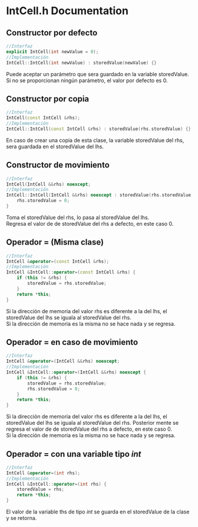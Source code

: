 # IntCell.h Documentation

## Constructor por defecto
```c++
//Interfaz
explicit IntCell(int newValue = 0);
//Implementación
IntCell::IntCell(int newValue) : storedValue(newValue) {}
```
Puede aceptar un parámetro que sera guardado en la variable storedValue.<br>
Si no se proporcionan ningún parámetro, el valor por defecto es 0.<br>

## Constructor por copia
```c++
//Interfaz
IntCell(const IntCell &rhs);
//Implementación
IntCell::IntCell(const IntCell &rhs) : storedValue(rhs.storedValue) {}
```
En caso de crear una copia de esta clase, la variable storedValue del rhs, sera guardada en el storedValue del lhs.<br>

## Constructor de movimiento
```c++
//Interfaz
IntCell(IntCell &&rhs) noexcept;
//Implementación
IntCell::IntCell(IntCell &&rhs) noexcept : storedValue(rhs.storedValue) {
    rhs.storedValue = 0;
}
```
Toma el storedValue del rhs, lo pasa al storedValue del lhs.<br>
Regresa el valor de de storedValue del rhs a defecto, en este caso 0.<br>

## Operador = (Misma clase)
```c++
//Interfaz
IntCell &operator=(const IntCell &rhs);
//Implementación
IntCell &IntCell::operator=(const IntCell &rhs) {
    if (this != &rhs) {
        storedValue = rhs.storedValue;
    }
    return *this;
}
```
Si la dirección de memoria del valor rhs es diferente a la del lhs, el storedValue del lhs se iguala al storedValue del rhs.<br>
Si la dirección de memoria es la misma no se hace nada y se regresa.


## Operador = en caso de movimiento
```c++
//Interfaz
IntCell &operator=(IntCell &&rhs) noexcept;
//Implementación
IntCell &IntCell::operator=(IntCell &&rhs) noexcept {
    if (this != &rhs) {
        storedValue = rhs.storedValue;
        rhs.storedValue = 0;
    }
    return *this;
}
```

Si la dirección de memoria del valor rhs es diferente a la del lhs, el storedValue del lhs se iguala al storedValue del rhs. Posterior mente se regresa el valor de de storedValue del rhs a defecto, en este caso 0. <br>
Si la dirección de memoria es la misma no se hace nada y se regresa.

## Operador = con una variable tipo *int*
```c++
//Interfaz
IntCell &operator=(int rhs);
//Implementación
IntCell &IntCell::operator=(int rhs) {
    storedValue = rhs;
    return *this;
}
```
El valor de la variable ths de tipo *int* se guarda en el storedValue de la clase y se retorna.<br>
